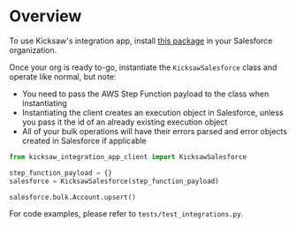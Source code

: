 # Overview

To use Kicksaw's integration app, install [this package](https://login.salesforce.com/packaging/installPackage.apexp?p0=04t4T000001u3CVQAY) in your Salesforce organization.

Once your org is ready to-go, instantiate the `KicksawSalesforce` class and operate like normal, but note:

- You need to pass the AWS Step Function payload to the class when instantiating
- Instantiating the client creates an execution object in Salesforce, unless you pass it the id of an already existing execution object
- All of your bulk operations will have their errors parsed and error objects created in Salesforce if applicable

```python
from kicksaw_integration_app_client import KicksawSalesforce

step_function_payload = {}
salesforce = KicksawSalesforce(step_function_payload)

salesforce.bulk.Account.upsert()
```

For code examples, please refer to `tests/test_integrations.py`.
